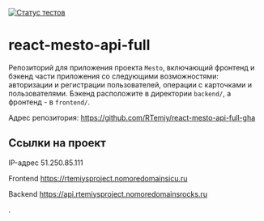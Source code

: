 [![Статус тестов](../../actions/workflows/tests.yml/badge.svg)](../../actions/workflows/tests.yml)

# react-mesto-api-full
Репозиторий для приложения проекта `Mesto`, включающий фронтенд и бэкенд части приложения со следующими возможностями: авторизации и регистрации пользователей, операции с карточками и пользователями. Бэкенд расположите в директории `backend/`, а фронтенд - в `frontend/`.

Адрес репозитория: https://github.com/RTemiy/react-mesto-api-full-gha

## Ссылки на проект

IP-адрес 51.250.85.111

Frontend https://rtemiysproject.nomoredomainsicu.ru

Backend https://api.rtemiysproject.nomoredomainsrocks.ru

.
